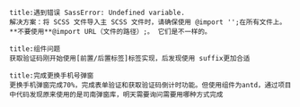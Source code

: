 ```ad-bug
title:遇到错误 SassError: Undefined variable.
解决方案：将 SCSS 文件导入主 SCSS 文件时，请确保使用 @import '';在所有文件上。**不要使用**@import URL（文件的路径）;。 它们是不一样的。
```


```ad-tip
title:组件问题
获取验证码刚开始使用[前置/后置标签]标签实现，后发现使用 suffix更加合适
```


```ad-success
title:完成更换手机号弹窗
更换手机弹窗完成70%，完成表单验证和获取验证码倒计时功能。但使用组件为antd，通过项目中代码发现原来使用的是司南弹窗库，明天需要询问需要用哪种方式完成
```




